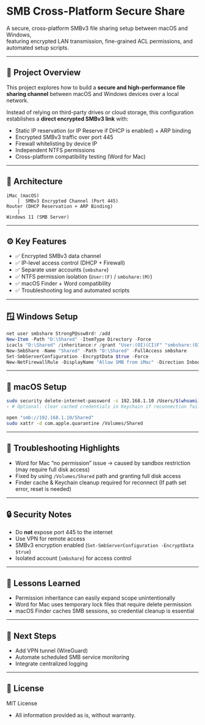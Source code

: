 # SMB Cross-Platform Secure Share

A secure, cross-platform SMBv3 file sharing setup between macOS and Windows,  
featuring encrypted LAN transmission, fine-grained ACL permissions, and automated setup scripts.

---

## 🔹 Project Overview
This project explores how to build a **secure and high-performance file sharing channel** between macOS and Windows devices over a local network.

Instead of relying on third-party drives or cloud storage, this configuration establishes a **direct encrypted SMBv3 link** with:
- Static IP reservation (or IP Reserve if DHCP is enabled) + ARP binding
- Encrypted SMBv3 traffic over port 445
- Firewall whitelisting by device IP
- Independent NTFS permissions
- Cross-platform compatibility testing (Word for Mac)

---

## 🧱 Architecture

```
iMac (macOS)
    │  SMBv3 Encrypted Channel (Port 445)
Router (DHCP Reservation + ARP Binding)
    │
Windows 11 (SMB Server)
```

---

## ⚙️ Key Features
- ✅ Encrypted SMBv3 data channel
- ✅ IP-level access control (DHCP + Firewall)
- ✅ Separate user accounts (`smbshare`)
- ✅ NTFS permission isolation (`User:(F)` / `smbshare:(M)`)
- ✅ macOS Finder + Word compatibility
- ✅ Troubleshooting log and automated scripts

---

## 🪟 Windows Setup
```powershell
net user smbshare StrongP@ssw0rd! /add
New-Item -Path "D:\Shared" -ItemType Directory -Force
icacls "D:\Shared" /inheritance:r /grant "User:(OI)(CI)F" "smbshare:(OI)(CI)M" /T
New-SmbShare -Name "Shared" -Path "D:\Shared" -FullAccess smbshare
Set-SmbServerConfiguration -EncryptData $true -Force
New-NetFirewallRule -DisplayName "Allow SMB from iMac" -Direction Inbound -LocalPort 445 -Protocol TCP -Action Allow -RemoteAddress 192.168.1.x
```

---

## 🍎 macOS Setup
```bash
sudo security delete-internet-password -s 192.168.1.10 /Users/$(whoami)/Library/Keychains/login.keychain-db
- # Optional: clear cached credentials in Keychain if reconnection fails

open "smb://192.168.1.10/Shared"
sudo xattr -d com.apple.quarantine /Volumes/Shared
```

---

## 🧩 Troubleshooting Highlights
- Word for Mac “no permission” issue → caused by sandbox restriction (may require full disk access)
- Fixed by using `/Volumes/Shared` path and granting full disk access
- Finder cache & Keychain cleanup required for reconnect (If path set error, reset is needed)

---

## 🔒 Security Notes
- Do **not** expose port 445 to the internet
- Use VPN for remote access
- SMBv3 encryption enabled (`Set-SmbServerConfiguration -EncryptData $true`)
- Isolated account (`smbshare`) for access control

---

## 🧠 Lessons Learned
- Permission inheritance can easily expand scope unintentionally
- Word for Mac uses temporary lock files that require delete permission
- macOS Finder caches SMB sessions, so credential cleanup is essential

---

## 🧰 Next Steps
- Add VPN tunnel (WireGuard)
- Automate scheduled SMB service monitoring
- Integrate centralized logging

---

## 📄 License
MIT License

- All information provided as is, without warranty.
